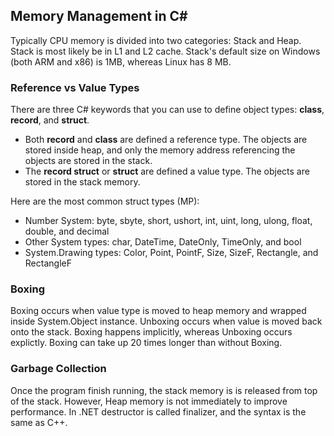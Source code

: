 ## Memory Management in C#

Typically CPU memory is divided into two categories: Stack and Heap. Stack is most likely be in L1 and L2 cache. Stack's default size on Windows (both ARM and x86) is 1MB, whereas Linux has 8 MB.

### Reference vs Value Types

There are three C# keywords that you can use to define object types: **class**, **record**, and **struct**.

- Both **record** and **class** are defined a reference type. The objects are stored inside heap, and only the memory address referencing the objects are stored in the stack.
- The **record struct** or **struct** are defined a value type. The objects are stored in the stack memory.

Here are the most common struct types (MP):

- Number System: byte, sbyte, short, ushort, int, uint, long, ulong, float, double, and decimal
- Other System types: char, DateTime, DateOnly, TimeOnly, and bool
- System.Drawing types: Color, Point, PointF, Size, SizeF, Rectangle, and RectangleF

### Boxing

Boxing occurs when value type is moved to heap memory and wrapped inside System.Object instance. Unboxing occurs when value is moved back onto the stack. Boxing happens implicitly, whereas Unboxing occurs explictly. Boxing can take up 20 times longer than without Boxing.

### Garbage Collection

Once the program finish running, the stack memory is is released from top of the stack. However, Heap memory is not immediately to improve performance. In .NET destructor is called finalizer, and the syntax is the same as C++.
